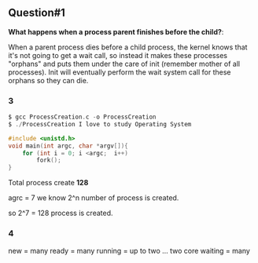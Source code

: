 ## Question#1

**What happens when a process parent finishes before the child?**:

When a parent process dies before a child process, the kernel knows that it's not going to get a wait call, so instead it makes these processes "orphans" and puts them under the care of init (remember mother of all processes). Init will eventually perform the wait system call for these orphans so they can die.

###  3

```c
$ gcc ProcessCreation.c -o ProcessCreation
$ ./ProcessCreation I love to study Operating System

#include <unistd.h>
void main(int argc, char *argv[]){
	for (int i = 0; i <argc;  i++)
		fork();
}
```

Total process create **128**

agrc = 7
we know 2^n number of process is created.

so 2^7 = 128 process is created.

### 4

new = many
ready = many
running = up to two ... two core
waiting = many
